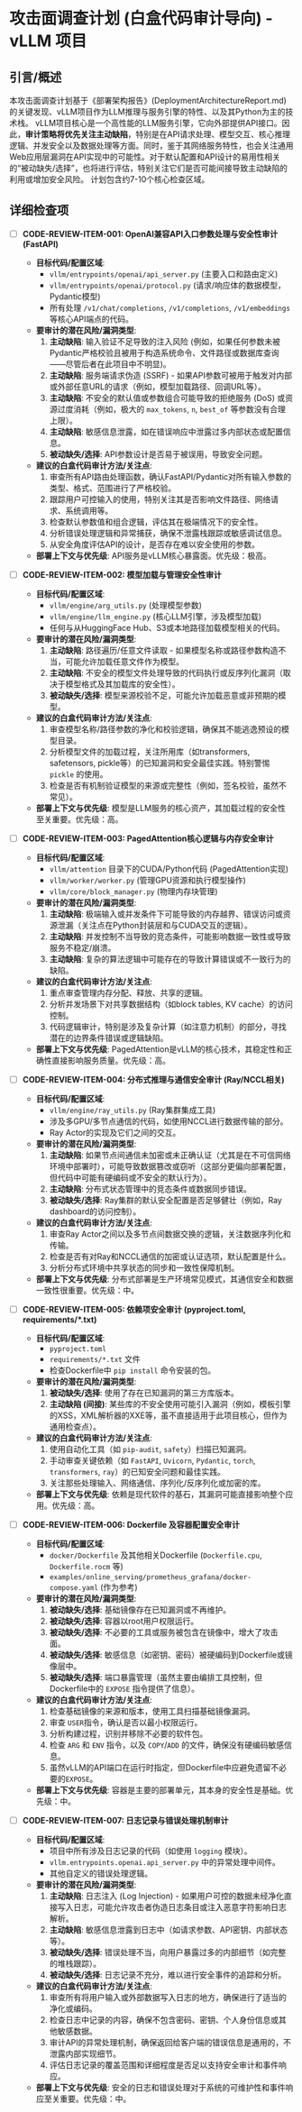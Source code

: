 # 攻击面调查计划 (白盒代码审计导向) - vLLM 项目

## 引言/概述

本攻击面调查计划基于《部署架构报告》(DeploymentArchitectureReport.md)的关键发现、vLLM项目作为LLM推理与服务引擎的特性、以及其Python为主的技术栈。
vLLM项目核心是一个高性能的LLM服务引擎，它向外部提供API接口。因此，**审计策略将优先关注主动缺陷**，特别是在API请求处理、模型交互、核心推理逻辑、并发安全以及数据处理等方面。同时，鉴于其网络服务特性，也会关注通用Web应用层漏洞在API实现中的可能性。对于默认配置和API设计的易用性相关的“被动缺失/选择”，也将进行评估，特别关注它们是否可能间接导致主动缺陷的利用或增加安全风险。
计划包含约7-10个核心检查区域。

## 详细检查项

- [ ] **CODE-REVIEW-ITEM-001: OpenAI兼容API入口参数处理与安全性审计 (FastAPI)**
    *   **目标代码/配置区域**:
        *   `vllm/entrypoints/openai/api_server.py` (主要入口和路由定义)
        *   `vllm/entrypoints/openai/protocol.py` (请求/响应体的数据模型，Pydantic模型)
        *   所有处理 `/v1/chat/completions`, `/v1/completions`, `/v1/embeddings` 等核心API端点的代码。
    *   **要审计的潜在风险/漏洞类型**:
        1.  **主动缺陷**: 输入验证不足导致的注入风险 (例如，如果任何参数未被Pydantic严格校验且被用于构造系统命令、文件路径或数据库查询——尽管后者在此项目中不明显)。
        2.  **主动缺陷**: 服务端请求伪造 (SSRF) - 如果API参数可被用于触发对内部或外部任意URL的请求（例如，模型加载路径、回调URL等）。
        3.  **主动缺陷**: 不安全的默认值或参数组合可能导致的拒绝服务 (DoS) 或资源过度消耗（例如，极大的 `max_tokens`, `n`, `best_of` 等参数没有合理上限）。
        4.  **主动缺陷**: 敏感信息泄露，如在错误响应中泄露过多内部状态或配置信息。
        5.  **被动缺失/选择**: API参数设计是否易于被误用，导致安全问题。
    *   **建议的白盒代码审计方法/关注点**:
        1.  审查所有API路由处理函数，确认FastAPI/Pydantic对所有输入参数的类型、格式、范围进行了严格校验。
        2.  跟踪用户可控输入的使用，特别关注其是否影响文件路径、网络请求、系统调用等。
        3.  检查默认参数值和组合逻辑，评估其在极端情况下的安全性。
        4.  分析错误处理逻辑和异常捕获，确保不泄露栈跟踪或敏感调试信息。
        5.  从安全角度评估API的设计，是否存在难以安全使用的参数。
    *   **部署上下文与优先级**: API服务是vLLM核心暴露面。优先级：极高。

- [ ] **CODE-REVIEW-ITEM-002: 模型加载与管理安全性审计**
    *   **目标代码/配置区域**:
        *   `vllm/engine/arg_utils.py` (处理模型参数)
        *   `vllm/engine/llm_engine.py` (核心LLM引擎，涉及模型加载)
        *   任何与从HuggingFace Hub、S3或本地路径加载模型相关的代码。
    *   **要审计的潜在风险/漏洞类型**:
        1.  **主动缺陷**: 路径遍历/任意文件读取 - 如果模型名称或路径参数构造不当，可能允许加载任意文件作为模型。
        2.  **主动缺陷**: 不安全的模型文件处理导致的代码执行或反序列化漏洞（取决于模型格式及其加载库的安全性）。
        3.  **被动缺失/选择**: 模型来源校验不足，可能允许加载恶意或非预期的模型。
    *   **建议的白盒代码审计方法/关注点**:
        1.  审查模型名称/路径参数的净化和校验逻辑，确保其不能逃逸预设的模型目录。
        2.  分析模型文件的加载过程，关注所用库（如transformers, safetensors, pickle等）的已知漏洞和安全最佳实践。特别警惕 `pickle` 的使用。
        3.  检查是否有机制验证模型的来源或完整性（例如，签名校验，虽然不常见）。
    *   **部署上下文与优先级**: 模型是LLM服务的核心资产，其加载过程的安全性至关重要。优先级：高。

- [ ] **CODE-REVIEW-ITEM-003: PagedAttention核心逻辑与内存安全审计**
    *   **目标代码/配置区域**:
        *   `vllm/attention` 目录下的CUDA/Python代码 (PagedAttention实现)
        *   `vllm/worker/worker.py` (管理GPU资源和执行模型操作)
        *   `vllm/core/block_manager.py` (物理内存块管理)
    *   **要审计的潜在风险/漏洞类型**:
        1.  **主动缺陷**: 极端输入或并发条件下可能导致的内存越界、错误访问或资源泄漏（关注点在Python封装层和与CUDA交互的逻辑）。
        2.  **主动缺陷**: 并发控制不当导致的竞态条件，可能影响数据一致性或导致服务不稳定/崩溃。
        3.  **主动缺陷**: 复杂的算法逻辑中可能存在的导致计算错误或不一致行为的缺陷。
    *   **建议的白盒代码审计方法/关注点**:
        1.  重点审查管理内存分配、释放、共享的逻辑。
        2.  分析并发场景下对共享数据结构（如block tables, KV cache）的访问控制。
        3.  代码逻辑审计，特别是涉及复杂计算（如注意力机制）的部分，寻找潜在的边界条件错误或逻辑缺陷。
    *   **部署上下文与优先级**: PagedAttention是vLLM的核心技术，其稳定性和正确性直接影响服务质量。优先级：高。

- [ ] **CODE-REVIEW-ITEM-004: 分布式推理与通信安全审计 (Ray/NCCL相关)**
    *   **目标代码/配置区域**:
        *   `vllm/engine/ray_utils.py` (Ray集群集成工具)
        *   涉及多GPU/多节点通信的代码，如使用NCCL进行数据传输的部分。
        *   Ray Actor的实现及它们之间的交互。
    *   **要审计的潜在风险/漏洞类型**:
        1.  **主动缺陷**: 如果节点间通信未加密或未正确认证（尤其是在不可信网络环境中部署时），可能导致数据篡改或窃听（这部分更偏向部署配置，但代码中可能有硬编码或不安全的默认行为）。
        2.  **主动缺陷**: 分布式状态管理中的竞态条件或数据同步错误。
        3.  **被动缺失/选择**: Ray集群的默认安全配置是否足够健壮（例如，Ray dashboard的访问控制）。
    *   **建议的白盒代码审计方法/关注点**:
        1.  审查Ray Actor之间以及多节点间数据交换的逻辑，关注数据序列化和传输。
        2.  检查是否有对Ray和NCCL通信的加密或认证选项，默认配置是什么。
        3.  分析分布式环境中共享状态的同步和一致性保障机制。
    *   **部署上下文与优先级**: 分布式部署是生产环境常见模式，其通信安全和数据一致性很重要。优先级：中。

- [ ] **CODE-REVIEW-ITEM-005: 依赖项安全审计 (pyproject.toml, requirements/*.txt)**
    *   **目标代码/配置区域**:
        *   `pyproject.toml`
        *   `requirements/*.txt` 文件
        *   检查Dockerfile中 `pip install` 命令安装的包。
    *   **要审计的潜在风险/漏洞类型**:
        1.  **被动缺失/选择**: 使用了存在已知漏洞的第三方库版本。
        2.  **主动缺陷 (间接)**: 某些库的不安全使用可能引入漏洞（例如，模板引擎的XSS，XML解析器的XXE等，虽不直接适用于此项目核心，但作为通用检查点）。
    *   **建议的白盒代码审计方法/关注点**:
        1.  使用自动化工具（如 `pip-audit`, `safety`）扫描已知漏洞。
        2.  手动审查关键依赖（如 `FastAPI`, `Uvicorn`, `Pydantic`, `torch`, `transformers`, `ray`）的已知安全问题和最佳实践。
        3.  关注那些处理输入、网络通信、序列化/反序列化或加密的库。
    *   **部署上下文与优先级**: 依赖是现代软件的基石，其漏洞可能直接影响整个应用。优先级：高。

- [ ] **CODE-REVIEW-ITEM-006: Dockerfile 及容器配置安全审计**
    *   **目标代码/配置区域**:
        *   `docker/Dockerfile` 及其他相关Dockerfile (`Dockerfile.cpu`, `Dockerfile.rocm` 等)
        *   `examples/online_serving/prometheus_grafana/docker-compose.yaml` (作为参考)
    *   **要审计的潜在风险/漏洞类型**:
        1.  **被动缺失/选择**: 基础镜像存在已知漏洞或不再维护。
        2.  **被动缺失/选择**: 容器以root用户权限运行。
        3.  **被动缺失/选择**: 不必要的工具或服务被包含在镜像中，增大了攻击面。
        4.  **被动缺失/选择**: 敏感信息（如密钥、密码）被硬编码到Dockerfile或镜像层中。
        5.  **被动缺失/选择**: 端口暴露管理（虽然主要由编排工具控制，但Dockerfile中的 `EXPOSE` 指令提供了信息）。
    *   **建议的白盒代码审计方法/关注点**:
        1.  检查基础镜像的来源和版本，使用工具扫描基础镜像漏洞。
        2.  审查 `USER`指令，确认是否以最小权限运行。
        3.  分析构建过程，识别并移除不必要的软件包。
        4.  检查 `ARG` 和 `ENV` 指令，以及 `COPY`/`ADD` 的文件，确保没有硬编码敏感信息。
        5.  虽然vLLM的API端口在运行时指定，但Dockerfile中应避免遗留不必要的`EXPOSE`。
    *   **部署上下文与优先级**: 容器是主要的部署单元，其本身的安全性是基础。优先级：中。

- [ ] **CODE-REVIEW-ITEM-007: 日志记录与错误处理机制审计**
    *   **目标代码/配置区域**:
        *   项目中所有涉及日志记录的代码（如使用 `logging` 模块）。
        *   `vllm.entrypoints.openai.api_server.py` 中的异常处理中间件。
        *   其他自定义的错误处理逻辑。
    *   **要审计的潜在风险/漏洞类型**:
        1.  **主动缺陷**: 日志注入 (Log Injection) - 如果用户可控的数据未经净化直接写入日志，可能允许攻击者伪造日志条目或注入恶意字符影响日志解析。
        2.  **主动缺陷**: 敏感信息泄露到日志中（如请求参数、API密钥、内部状态等）。
        3.  **被动缺失/选择**: 错误处理不当，向用户暴露过多的内部细节（如完整的堆栈跟踪）。
        4.  **被动缺失/选择**: 日志记录不充分，难以进行安全事件的追踪和分析。
    *   **建议的白盒代码审计方法/关注点**:
        1.  审查所有将用户输入或外部数据写入日志的地方，确保进行了适当的净化或编码。
        2.  检查日志中记录的内容，确保不包含密码、密钥、个人身份信息或其他敏感数据。
        3.  审计API的异常处理机制，确保返回给客户端的错误信息是通用的，不泄露内部实现细节。
        4.  评估日志记录的覆盖范围和详细程度是否足以支持安全审计和事件响应。
    *   **部署上下文与优先级**: 安全的日志和错误处理对于系统的可维护性和事件响应至关重要。优先级：中。